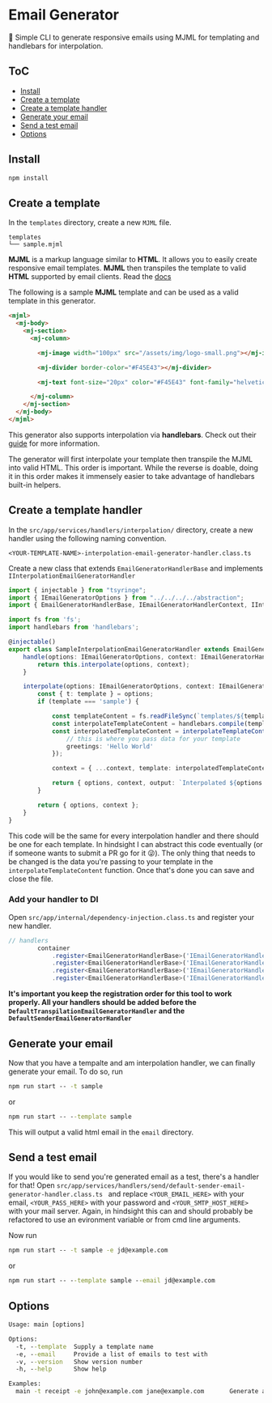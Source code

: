 # Email Generator
📨 Simple CLI to generate responsive emails using MJML for templating and handlebars for interpolation.

## ToC
- [Install](#install)
- [Create a template](#create-a-template)
- [Create a template handler](#create-a-template-handler)
- [Generate your email](#generate-your-email)
- [Send a test email](#send-a-test-email)
- [Options](#options)

## Install
```cmd
npm install
```

## Create a template

In the `templates` directory, create a new `MJML` file.
```
templates
└── sample.mjml
```
**MJML** is a markup language similar to **HTML**. It allows you to easily create responsive email templates. **MJML** then transpiles the template to valid **HTML** supported by email clients. Read the [docs](https://mjml.io/documentation/)

The following is a sample **MJML** template and can be used as a valid template in this generator.
```html
<mjml>
  <mj-body>
    <mj-section>
      <mj-column>

        <mj-image width="100px" src="/assets/img/logo-small.png"></mj-image>

        <mj-divider border-color="#F45E43"></mj-divider>

        <mj-text font-size="20px" color="#F45E43" font-family="helvetica">{{greetings}}</mj-text> <!--  <<-- notice the handlebars syntax -->

      </mj-column>
    </mj-section>
  </mj-body>
</mjml>
```
This generator also supports interpolation via **handlebars**. Check out their [guide](https://handlebarsjs.com/guide/) for more information. 

The generator will first interpolate your template then transpile the MJML into valid HTML. This order is important. While the reverse is doable, doing it in this order makes it immensely easier to take advantage of handlebars built-in helpers.

## Create a template handler

In the `src/app/services/handlers/interpolation/` directory, create a new handler using the following naming convention.
```
<YOUR-TEMPLATE-NAME>-interpolation-email-generator-handler.class.ts
```
Create a new class that extends `EmailGeneratorHandlerBase` and implements `IInterpolationEmailGeneratorHandler`
```typescript
import { injectable } from "tsyringe";
import { IEmailGeneratorOptions } from "../../../../abstraction";
import { EmailGeneratorHandlerBase, IEmailGeneratorHandlerContext, IInterpolationEmailGeneratorHandler } from "../../../../abstraction/services/handlers";

import fs from 'fs';
import handlebars from 'handlebars';

@injectable()
export class SampleInterpolationEmailGeneratorHandler extends EmailGeneratorHandlerBase implements IInterpolationEmailGeneratorHandler {
    handle(options: IEmailGeneratorOptions, context: IEmailGeneratorHandlerContext): { options: IEmailGeneratorOptions, context: IEmailGeneratorHandlerContext, output?: string } {
        return this.interpolate(options, context);
    }

    interpolate(options: IEmailGeneratorOptions, context: IEmailGeneratorHandlerContext): { options: IEmailGeneratorOptions, context: IEmailGeneratorHandlerContext, output?: string } {
        const { t: template } = options;
        if (template === 'sample') {

            const templateContent = fs.readFileSync(`templates/${template}.mjml`, 'utf8');
            const interpolateTemplateContent = handlebars.compile(templateContent);
            const interpolatedTemplateContent = interpolateTemplateContent({
                // this is where you pass data for your template
                greetings: 'Hello World'
            });

            context = { ...context, template: interpolatedTemplateContent }

            return { options, context, output: `Interpolated ${options.t}` };
        }

        return { options, context };
    }
}
```

This code will be the same for every interpolation handler and there should be one for each template. In hindsight I can abstract this code eventually (or if someone wants to submit a PR go for it 😜).
The only thing that needs to be changed is the data you're passing to your template in the `interpolateTemplateContent` function.
Once that's done you can save and close the file.

### Add your handler to DI

Open `src/app/internal/dependency-injection.class.ts` and register your new handler.

```typescript
// handlers
        container
            .register<EmailGeneratorHandlerBase>('IEmailGeneratorHandler', { useClass: SampleInterpolationEmailGeneratorHandler })
            .register<EmailGeneratorHandlerBase>('IEmailGeneratorHandler', { useClass: /* YOUR_HANDLER_HERE */ })
            .register<EmailGeneratorHandlerBase>('IEmailGeneratorHandler', { useClass: DefaultTranspilationEmailGeneratorHandler })
            .register<EmailGeneratorHandlerBase>('IEmailGeneratorHandler', { useClass: DefaultSenderEmailGeneratorHandler });
``` 
**It's important you keep the registration order for this tool to work properly. All your handlers should be added before the `DefaultTranspilationEmailGeneratorHandler` and the `DefaultSenderEmailGeneratorHandler`**

## Generate your email

Now that you have a tempalte and am interpolation handler, we can finally generate your email.
To do so, run
```cmd
npm run start -- -t sample
```
or 
```cmd
npm run start -- --template sample
```

This will output a valid html email in the `email` directory.

## Send a test email

If you would like to send you're generated email as a test, there's a handler for that! 
Open `src/app/services/handlers/send/default-sender-email-generator-handler.class.ts ` and replace `<YOUR_EMAIL_HERE>` with your email, `<YOUR_PASS_HERE>` with your password and `<YOUR_SMTP_HOST_HERE>` with your mail server. Again, in hindsight this can and should probably be refactored to use an evironment variable or from cmd line arguments.  

Now run
```cmd
npm run start -- -t sample -e jd@example.com
```
or 
```cmd
npm run start -- --template sample --email jd@example.com
```

## Options

```cmd
Usage: main [options]

Options:
  -t, --template  Supply a template name                                          [string] [required]
  -e, --email     Provide a list of emails to test with                                       [array]
  -v, --version   Show version number                                                       [boolean]
  -h, --help      Show help                                                                 [boolean]

Examples:
  main -t receipt -e john@example.com jane@example.com       Generate a template and send test emails               
```
